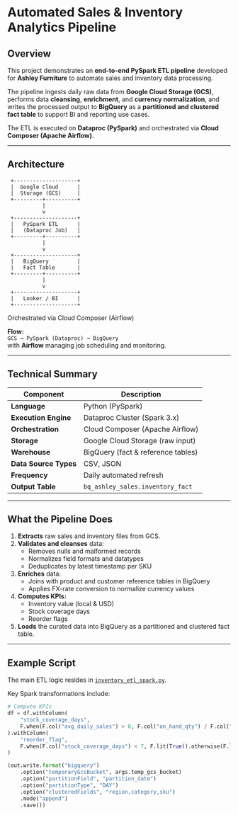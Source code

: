 # Automated Sales & Inventory Analytics Pipeline

##  Overview
This project demonstrates an **end-to-end PySpark ETL pipeline** developed for **Ashley Furniture** to automate sales and inventory data processing.

The pipeline ingests daily raw data from **Google Cloud Storage (GCS)**, performs data **cleansing**, **enrichment**, and **currency normalization**, and writes the processed output to **BigQuery** as a **partitioned and clustered fact table** to support BI and reporting use cases.

The ETL is executed on **Dataproc (PySpark)** and orchestrated via **Cloud Composer (Apache Airflow)**.

---

##  Architecture

     +--------------------+
     |  Google Cloud      |
     |  Storage (GCS)     |
     +---------+----------+
               |
               v
     +--------------------+
     |   PySpark ETL      |
     |   (Dataproc Job)   |
     +---------+----------+
               |
               v
     +--------------------+
     |   BigQuery         |
     |   Fact Table       |
     +---------+----------+
               |
               v
     +--------------------+
     |   Looker / BI      |
     +--------------------+

 Orchestrated via Cloud Composer (Airflow)


**Flow:**  
`GCS → PySpark (Dataproc) → BigQuery`  
with **Airflow** managing job scheduling and monitoring.

---

##  Technical Summary

| Component | Description |
|------------|-------------|
| **Language** | Python (PySpark) |
| **Execution Engine** | Dataproc Cluster (Spark 3.x) |
| **Orchestration** | Cloud Composer (Apache Airflow) |
| **Storage** | Google Cloud Storage (raw input) |
| **Warehouse** | BigQuery (fact & reference tables) |
| **Data Source Types** | CSV, JSON |
| **Frequency** | Daily automated refresh |
| **Output Table** | `bq_ashley_sales.inventory_fact` |

---

##  What the Pipeline Does

1. **Extracts** raw sales and inventory files from GCS.  
2. **Validates and cleanses** data:
   - Removes nulls and malformed records  
   - Normalizes field formats and datatypes  
   - Deduplicates by latest timestamp per SKU  
3. **Enriches** data:
   - Joins with product and customer reference tables in BigQuery  
   - Applies FX-rate conversion to normalize currency values  
4. **Computes KPIs:**
   - Inventory value (local & USD)  
   - Stock coverage days  
   - Reorder flags  
5. **Loads** the curated data into BigQuery as a partitioned and clustered fact table.

---

## Example Script

The main ETL logic resides in [`inventory_etl_spark.py`](inventory_etl_spark.py).

Key Spark transformations include:

```python
# Compute KPIs
df = df.withColumn(
    "stock_coverage_days",
    F.when(F.col("avg_daily_sales") > 0, F.col("on_hand_qty") / F.col("avg_daily_sales"))
).withColumn(
    "reorder_flag",
    F.when(F.col("stock_coverage_days") < 7, F.lit(True)).otherwise(F.lit(False))
)

(out.write.format("bigquery")
    .option("temporaryGcsBucket", args.temp_gcs_bucket)
    .option("partitionField", "partition_date")
    .option("partitionType", "DAY")
    .option("clusteredFields", "region,category,sku")
    .mode("append")
    .save())
